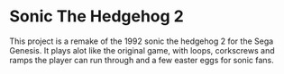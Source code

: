 # Sonic The Hedgehog 2
This project is a remake of the 1992 sonic the hedgehog 2 for the Sega Genesis. It plays alot like the original game, with loops, corkscrews and ramps the player can run through and a few easter eggs for sonic fans.
